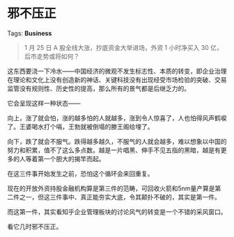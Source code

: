 # 邪不压正

Tags: **Business**

> 1 月 25 日 A 股全线大涨，抄底资金大举进场，外资 1 小时净买入 30 亿，后市走势或将如何？



这东西要浇一下冷水——中国经济的微观不发生标志性、本质的转变，即企业治理在理论和文化上没有创造新的神话、关键科技没有出现经受市场检验的突破、交易监管没有规则性、历史性的提高，那么所有的景气都是后继乏力的。

它会呈现这样一种状态——

向上，涨了就会怕，涨的越多怕的人就越多，涨到令人惊喜了，人也怕得风声鹤唳了。王婆喝水打个嗝，王勃就被倒塌的滕王阁给埋了。

向下，跌了就会不服气。跌得越多越久，不服气的人就会越多，难以想象以中国的努力和积累，值不了这么多点数。越是一片唱黑、伸手不见五指的黑暗，越是有更多的人等着第一个胆大的揭竿而起。

在这三件事开始发生之前，恐怕这个循环会来回重复。

现在的开放外资持股金融机构算是第三件的范畴，可回收火箭和5nm量产算是第二件之一，但这三件事中、真正能夯实大底，令其颠扑不破的，其实是第一件。

而这第一件，其实看知乎企业管理板块的讨论风气的转变是一个不错的采风窗口。

看它几时邪不压正。



